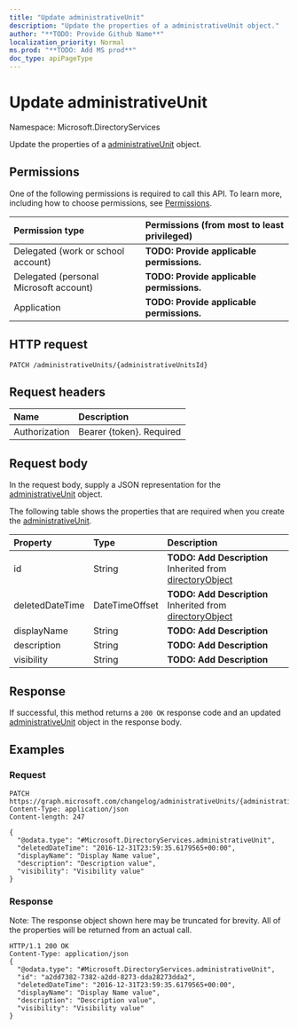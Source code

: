 ```yaml
---
title: "Update administrativeUnit"
description: "Update the properties of a administrativeUnit object."
author: "**TODO: Provide Github Name**"
localization_priority: Normal
ms.prod: "**TODO: Add MS prod**"
doc_type: apiPageType
---
```


# Update administrativeUnit

Namespace: Microsoft.DirectoryServices

Update the properties of a [administrativeUnit](../resources/microsoft.directoryservices-administrativeunit.md) object.

## Permissions
One of the following permissions is required to call this API. To learn more, including how to choose permissions, see [Permissions](/concepts/permissions-reference.md).

|Permission type|Permissions (from most to least privileged)|
|:---|:---|
|Delegated (work or school account)|**TODO: Provide applicable permissions.**|
|Delegated (personal Microsoft account)|**TODO: Provide applicable permissions.**|
|Application|**TODO: Provide applicable permissions.**|

## HTTP request
<!-- {
  "blockType": "ignored"
}
-->
``` http
PATCH /administrativeUnits/{administrativeUnitsId}
```

## Request headers
|Name|Description|
|:---|:---|
|Authorization|Bearer {token}. Required|

## Request body
In the request body, supply a JSON representation for the [administrativeUnit](../resources/microsoft.directoryservices-administrativeunit.md) object.

The following table shows the properties that are required when you create the [administrativeUnit](../resources/microsoft.directoryservices-administrativeunit.md).

|Property|Type|Description|
|:---|:---|:---|
|id|String|**TODO: Add Description** Inherited from [directoryObject](../resources/microsoft.directoryservices-directoryobject.md)|
|deletedDateTime|DateTimeOffset|**TODO: Add Description** Inherited from [directoryObject](../resources/microsoft.directoryservices-directoryobject.md)|
|displayName|String|**TODO: Add Description**|
|description|String|**TODO: Add Description**|
|visibility|String|**TODO: Add Description**|



## Response
If successful, this method returns a `200 OK` response code and an updated [administrativeUnit](../resources/microsoft.directoryservices-administrativeunit.md) object in the response body.

## Examples

### Request
<!-- {
  "blockType": "request",
  "name": "update_administrativeunit"
}
-->
``` http
PATCH https://graph.microsoft.com/changelog/administrativeUnits/{administrativeUnitsId}
Content-Type: application/json
Content-length: 247

{
  "@odata.type": "#Microsoft.DirectoryServices.administrativeUnit",
  "deletedDateTime": "2016-12-31T23:59:35.6179565+00:00",
  "displayName": "Display Name value",
  "description": "Description value",
  "visibility": "Visibility value"
}
```

### Response
Note: The response object shown here may be truncated for brevity. All of the properties will be returned from an actual call.
<!-- {
  "blockType": "response",
  "truncated": true
}
-->
``` http
HTTP/1.1 200 OK
Content-Type: application/json
{
  "@odata.type": "#Microsoft.DirectoryServices.administrativeUnit",
  "id": "a2dd7382-7382-a2dd-8273-dda28273dda2",
  "deletedDateTime": "2016-12-31T23:59:35.6179565+00:00",
  "displayName": "Display Name value",
  "description": "Description value",
  "visibility": "Visibility value"
}
```

